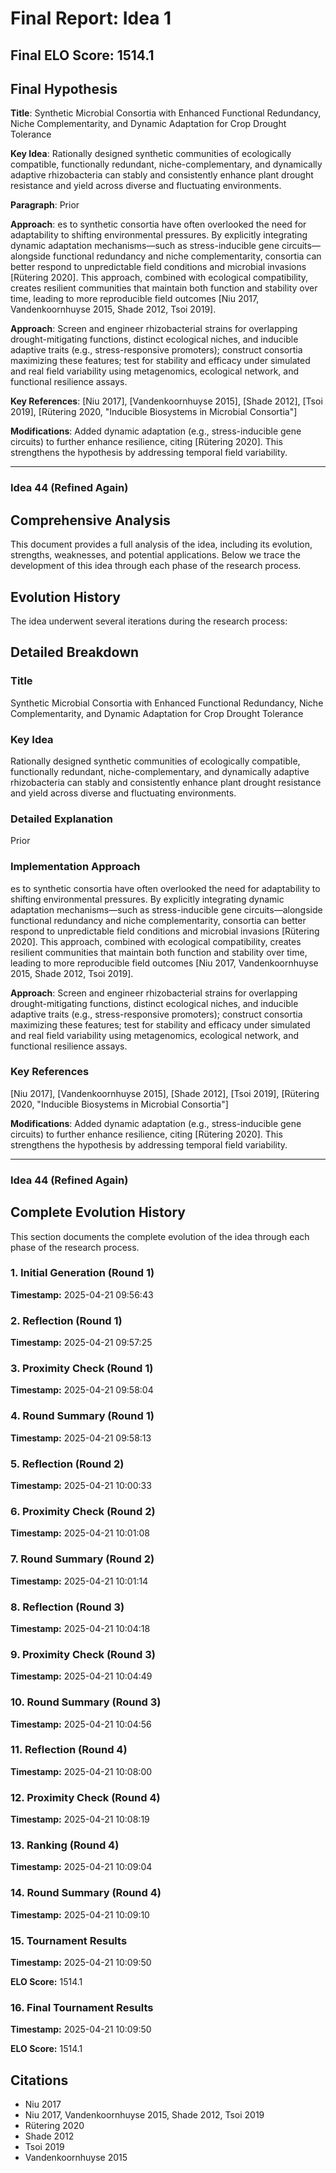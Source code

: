 # Final Report: Idea 1

## Final ELO Score: 1514.1

## Final Hypothesis

**Title**: Synthetic Microbial Consortia with Enhanced Functional Redundancy, Niche Complementarity, and Dynamic Adaptation for Crop Drought Tolerance

**Key Idea**: Rationally designed synthetic communities of ecologically compatible, functionally redundant, niche-complementary, and dynamically adaptive rhizobacteria can stably and consistently enhance plant drought resistance and yield across diverse and fluctuating environments.

**Paragraph**: Prior

**Approach**: es to synthetic consortia have often overlooked the need for adaptability to shifting environmental pressures. By explicitly integrating dynamic adaptation mechanisms—such as stress-inducible gene circuits—alongside functional redundancy and niche complementarity, consortia can better respond to unpredictable field conditions and microbial invasions [Rütering 2020]. This approach, combined with ecological compatibility, creates resilient communities that maintain both function and stability over time, leading to more reproducible field outcomes [Niu 2017, Vandenkoornhuyse 2015, Shade 2012, Tsoi 2019]. 

**Approach**: Screen and engineer rhizobacterial strains for overlapping drought-mitigating functions, distinct ecological niches, and inducible adaptive traits (e.g., stress-responsive promoters); construct consortia maximizing these features; test for stability and efficacy under simulated and real field variability using metagenomics, ecological network, and functional resilience assays.

**Key References**: [Niu 2017], [Vandenkoornhuyse 2015], [Shade 2012], [Tsoi 2019], [Rütering 2020, "Inducible Biosystems in Microbial Consortia"]

**Modifications**: Added dynamic adaptation (e.g., stress-inducible gene circuits) to further enhance resilience, citing [Rütering 2020]. This strengthens the hypothesis by addressing temporal field variability.

---

### **Idea 44 (Refined Again)**

## Comprehensive Analysis

This document provides a full analysis of the idea, including its evolution, strengths, weaknesses, and potential applications. Below we trace the development of this idea through each phase of the research process.

## Evolution History

The idea underwent several iterations during the research process:

## Detailed Breakdown

### Title

Synthetic Microbial Consortia with Enhanced Functional Redundancy, Niche Complementarity, and Dynamic Adaptation for Crop Drought Tolerance

### Key Idea

Rationally designed synthetic communities of ecologically compatible, functionally redundant, niche-complementary, and dynamically adaptive rhizobacteria can stably and consistently enhance plant drought resistance and yield across diverse and fluctuating environments.

### Detailed Explanation

Prior

### Implementation Approach

es to synthetic consortia have often overlooked the need for adaptability to shifting environmental pressures. By explicitly integrating dynamic adaptation mechanisms—such as stress-inducible gene circuits—alongside functional redundancy and niche complementarity, consortia can better respond to unpredictable field conditions and microbial invasions [Rütering 2020]. This approach, combined with ecological compatibility, creates resilient communities that maintain both function and stability over time, leading to more reproducible field outcomes [Niu 2017, Vandenkoornhuyse 2015, Shade 2012, Tsoi 2019]. 

**Approach**: Screen and engineer rhizobacterial strains for overlapping drought-mitigating functions, distinct ecological niches, and inducible adaptive traits (e.g., stress-responsive promoters); construct consortia maximizing these features; test for stability and efficacy under simulated and real field variability using metagenomics, ecological network, and functional resilience assays.

### Key References

[Niu 2017], [Vandenkoornhuyse 2015], [Shade 2012], [Tsoi 2019], [Rütering 2020, "Inducible Biosystems in Microbial Consortia"]

**Modifications**: Added dynamic adaptation (e.g., stress-inducible gene circuits) to further enhance resilience, citing [Rütering 2020]. This strengthens the hypothesis by addressing temporal field variability.

---

### **Idea 44 (Refined Again)**

## Complete Evolution History

This section documents the complete evolution of the idea through each phase of the research process.

### 1. Initial Generation (Round 1)
**Timestamp:** 2025-04-21 09:56:43



### 2. Reflection (Round 1)
**Timestamp:** 2025-04-21 09:57:25



### 3. Proximity Check (Round 1)
**Timestamp:** 2025-04-21 09:58:04



### 4. Round Summary (Round 1)
**Timestamp:** 2025-04-21 09:58:13



### 5. Reflection (Round 2)
**Timestamp:** 2025-04-21 10:00:33



### 6. Proximity Check (Round 2)
**Timestamp:** 2025-04-21 10:01:08



### 7. Round Summary (Round 2)
**Timestamp:** 2025-04-21 10:01:14



### 8. Reflection (Round 3)
**Timestamp:** 2025-04-21 10:04:18



### 9. Proximity Check (Round 3)
**Timestamp:** 2025-04-21 10:04:49



### 10. Round Summary (Round 3)
**Timestamp:** 2025-04-21 10:04:56



### 11. Reflection (Round 4)
**Timestamp:** 2025-04-21 10:08:00



### 12. Proximity Check (Round 4)
**Timestamp:** 2025-04-21 10:08:19



### 13. Ranking (Round 4)
**Timestamp:** 2025-04-21 10:09:04



### 14. Round Summary (Round 4)
**Timestamp:** 2025-04-21 10:09:10



### 15. Tournament Results
**Timestamp:** 2025-04-21 10:09:50

**ELO Score:** 1514.1



### 16. Final Tournament Results
**Timestamp:** 2025-04-21 10:09:50

**ELO Score:** 1514.1



## Citations

- Niu 2017
- Niu 2017, Vandenkoornhuyse 2015, Shade 2012, Tsoi 2019
- Rütering 2020
- Shade 2012
- Tsoi 2019
- Vandenkoornhuyse 2015
